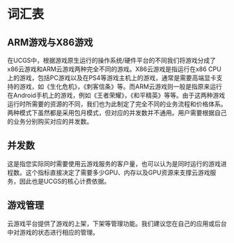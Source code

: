 # 词汇表

## ARM游戏与X86游戏

在UCGS中，根据游戏原生运行的操作系统/硬件平台的不同我们将游戏分成了x86云游戏和ARM云游戏两种完全不同的游戏。X86云游戏是指运行在x86 CPU上的游戏，包括PC游戏以及在PS4等游戏主机上的游戏，通常是需要高端显卡支持的游戏，如《生化危机》，《刺客信条》等。而ARM云游戏则一般是指原来运行在Android手机上的游戏，例如《王者荣耀》，《和平精英》等等。由于这两种游戏运行时所需要的资源的不同，我们也为此制定了完全不同的业务流程和价格体系。两种模式下虽然都是采用包月模式，但对应的并发数并不通用。用户需要根据自己的业务分别购买对应的并发数。


## 并发数

这是指您实际同时需要使用云游戏服务的客户量，也可以认为是同时运行的游戏进程数。这个指标直接决定了需要多少GPU、内存以及GPU资源来支撑云游戏服务，因此也是UCGS的核心计费依据。


## 游戏管理

云游戏平台提供了游戏的上架，下架等管理功能。我们建议您在自己的应用或后台中对游戏的状态进行相应的管理。








